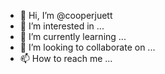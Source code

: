 - 👋 Hi, I’m @cooperjuett
- 👀 I’m interested in ...
- 🌱 I’m currently learning ...
- 💞️ I’m looking to collaborate on ...
- 📫 How to reach me ...

<!---
cooperjuett/cooperjuett is a ✨ special ✨ repository because its `README.md` (this file) appears on your GitHub profile.
You can click the Preview link to take a look at your changes.
--->
